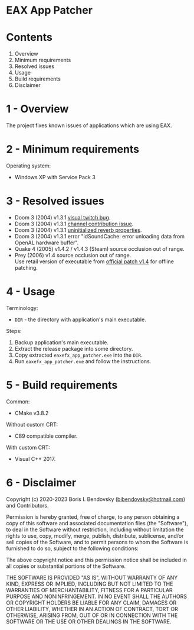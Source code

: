 EAX App Patcher
===============

Contents
========

1. Overview
2. Minimum requirements
3. Resolved issues
4. Usage
5. Build requirements
6. Disclaimer


1 - Overview
============

The project fixes known issues of applications which are using EAX.


2 - Minimum requirements
========================

Operating system:
- Windows XP with Service Pack 3


3 - Resolved issues
===================

- Doom 3 (2004) v1.3.1 [visual twitch bug](https://www.pcgamingwiki.com/wiki/Doom_3#Visual_twitch_bug_with_OpenAL.2FEAX).
- Doom 3 (2004) v1.3.1 [channel contribution issue](https://github.com/dhewm/dhewm3/commit/3c01757d27a22a3858737f6b51e85895d2fac887).
- Doom 3 (2004) v1.3.1 [uninitialized reverb properties](https://www.pcgamingwiki.com/wiki/Doom_3#Incorrect_EAX_effect_in_Doom3:_Ressurection_of_evil_with_OpenAL.2FEAX).
- Doom 3 (2004) v1.3.1 error "idSoundCache: error unloading data from OpenAL hardware buffer".
- Quake 4 (2005) v1.4.2 / v1.4.3 (Steam) source occlusion out of range.
- Prey (2006) v1.4 source occlusion out of range.  
  Use retail version of executable from [official patch v1.4](https://community.pcgamingwiki.com/files/file/1063-prey-patches/) for offline patching.


4 - Usage
=========

Terminology:
- `DIR` - the directory with application's main executable.

Steps:
1. Backup application's main executable.
2. Extract the release package into some directory.
3. Copy extracted `eaxefx_app_patcher.exe` into the `DIR`.
4. Run `eaxefx_app_patcher.exe` and follow the instructions.


5 - Build requirements
======================

Common:
- CMake v3.8.2

Without custom CRT:
- C89 compatible compiler.

With custom CRT:
- Visual C++ 2017.


6 - Disclaimer
==============

Copyright (c) 2020-2023 Boris I. Bendovsky (bibendovsky@hotmail.com) and Contributors.

Permission is hereby granted, free of charge, to any person obtaining a copy
of this software and associated documentation files (the "Software"), to deal
in the Software without restriction, including without limitation the rights
to use, copy, modify, merge, publish, distribute, sublicense, and/or sell
copies of the Software, and to permit persons to whom the Software is
furnished to do so, subject to the following conditions:

The above copyright notice and this permission notice shall be included in all
copies or substantial portions of the Software.

THE SOFTWARE IS PROVIDED "AS IS", WITHOUT WARRANTY OF ANY KIND,
EXPRESS OR IMPLIED, INCLUDING BUT NOT LIMITED TO THE WARRANTIES OF
MERCHANTABILITY, FITNESS FOR A PARTICULAR PURPOSE AND NONINFRINGEMENT.
IN NO EVENT SHALL THE AUTHORS OR COPYRIGHT HOLDERS BE LIABLE FOR ANY CLAIM,
DAMAGES OR OTHER LIABILITY, WHETHER IN AN ACTION OF CONTRACT, TORT OR
OTHERWISE, ARISING FROM, OUT OF OR IN CONNECTION WITH THE SOFTWARE OR THE USE
OR OTHER DEALINGS IN THE SOFTWARE.

